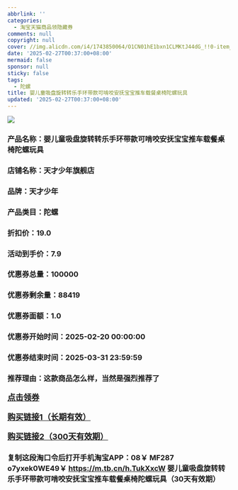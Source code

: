 ```yaml
---
abbrlink: ''
categories:
  - 淘宝天猫商品领隐藏券
comments: null
copyright: null
cover: //img.alicdn.com/i4/1743850064/O1CN01hE1bxn1CLMKtJ44dG_!!0-item_pic.jpg
date: '2025-02-27T00:37:00+08:00'
mermaid: false
sponsor: null
sticky: false
tags:
  - 陀螺
title: 婴儿童吸盘旋转转乐手环带款可啃咬安抚宝宝推车载餐桌椅陀螺玩具
updated: '2025-02-27T00:37:00+08:00'
--- 
```


![](//img.alicdn.com/i4/1743850064/O1CN01hE1bxn1CLMKtJ44dG_!!0-item_pic.jpg)

### 产品名称：婴儿童吸盘旋转转乐手环带款可啃咬安抚宝宝推车载餐桌椅陀螺玩具
### 店铺名称：天才少年旗舰店
### 品牌：天才少年
### 产品类目：陀螺
### 折扣价：19.0
### 活动到手价：7.9
### 优惠券总量：100000
### 优惠券剩余量：88419
### 优惠券面额：1.0
### 优惠券开始时间：2025-02-20 00:00:00	
### 优惠券结束时间：2025-03-31 23:59:59	
### 推荐理由：这款商品怎么样，当然是强烈推荐了

<p style="font-size: 18px; font-weight: bold;">
  <a href="https://uland.taobao.com/coupon/edetail?e=JQnk7SB9ZCOlhHvvyUNXZfh8CuWt5YH5OVuOuRD5gLJMmdsrkidbOWBzzpT26idJ4JO0svzxe5ZOLsDCZS6kxE%2BnSe09rWgqR9D2xdt777OMXM0VJEkfiuAtmiw2YnihRSHvQe2jOLZ9pbNCYX0I%2BPP%2BWUTgK%2F%2B0I%2BtaUgbudUxA%2B536asYsLWVfKa%2BhVnNDeK6yM88dRhdm0mdK3vdWlJjB6TX2HR3QQ5WKStDdyeTLAJho1Tgm24y1rRo98IyIzxHHRjXbSzC3GXpSbfs48shmCMof6SGzwUchW6BntvXIznAwHb%2Fz6c3Wbn2mTbVkswDhlpaMEawCGruttYDvNg%3D%3D&traceId=2166d8db17407296732636749d133b&union_lens=lensId%3AOPT%401740729690%40210402c1_0df6_1954b9329a6_bde9%4001%40eyJmbG9vcklkIjo3MzM1NH0ie" target="_blank">点击领券</a>
</p>
<p style="font-size: 18px; font-weight: bold;">
  <a href="https://s.click.taobao.com/t?e=m%3D2%26s%3DA8txCLlHoXJw4vFB6t2Z2ueEDrYVVa64K7Vc7tFgwiHjf2vlNIV67kkfnVn6TwKdWI6w0dMGH8j3ID%2FV1RqsF4wnCJeELi4I%2FIEn%2BS1IjHAB0ghlTd7WlZVm%2FOAUUFw71qrpxiwMoCNxc1AtbZGVS9vx4OGzkrOvdUMwz9R3rYMLZMqoQW%2BfuKGzo1lVxIiory392AWUSFufWC1lb6aDZ3mQziDPcWApJ1GAjmE2ZuCjBx6Jm0%2Bf7Vp0FkmeIgYejCYtYGASbzRUrFwjXfRKMROfYmExpA2104bt%2FCh0HCaFmV43I%2FPegLMr3X5R%2F6HrWAuytjnXIXA%3D" target="_blank">购买链接1（长期有效）</a>
</p>
<p style="font-size: 18px; font-weight: bold;">
  <a href="https://s.click.taobao.com/sUH5TNs" target="_blank">购买链接2（300天有效期）</a>
</p>

### 复制这段淘口令后打开手机淘宝APP：08￥ MF287 o7yxek0WE49￥ https://m.tb.cn/h.TukXxcW  婴儿童吸盘旋转转乐手环带款可啃咬安抚宝宝推车载餐桌椅陀螺玩具（30天有效期）
